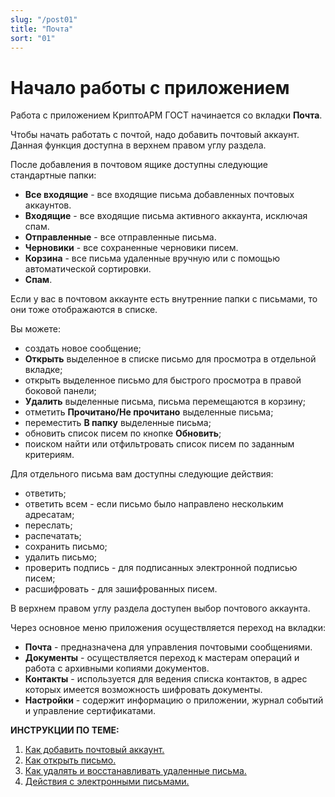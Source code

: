 ```yaml
---
slug: "/post01"
title: "Почта"
sort: "01"
---
```


# Начало работы c приложением

Работа с приложением КриптоАРМ ГОСТ начинается со вкладки **Почта**.

Чтобы начать работать с почтой, надо добавить почтовый аккаунт. Данная функция доступна в верхнем правом углу раздела. 

После добавления в почтовом ящике доступны следующие стандартные папки:
- **Все входящие** - все входящие письма добавленных почтовых аккаунтов.
- **Входящие** - все входящие письма активного аккаунта, исключая спам.
- **Отправленные** - все отправленные письма.
- **Черновики** - все сохраненные черновики писем.
- **Корзина** - все письма удаленные вручную или с помощью автоматической сортировки.
- **Спам**.

Если у вас в почтовом аккаунте есть внутренние папки с письмами, то они тоже отображаются в списке.

Вы можете:
-  создать новое сообщение;
-  **Открыть** выделенное в списке письмо для просмотра в отдельной вкладке;
-  открыть выделенное письмо для быстрого просмотра в правой боковой панели;
-  **Удалить** выделенные письма, письма перемещаются в корзину;
-  отметить **Прочитано/Не прочитано** выделенные письма;
-  переместить **В папку** выделенные письма;
-  обновить список писем по кнопке **Обновить**;
-  поиском найти или отфильтровать список писем по заданным критериям.

Для отдельного письма вам доступны следующие действия:  
-  ответить;
-  ответить всем - если письмо было направлено нескольким адресатам;
-  переслать;
-  распечатать;
-  сохранить письмо;
-  удалить письмо;
-  проверить подпись - для подписанных электронной подписью писем;
-  расшифровать - для зашифрованных писем.    

В верхнем правом углу раздела доступен выбор почтового аккаунта. 

Через основное меню приложения осуществляется переход на вкладки:  
- **Почта** - предназначена для управления почтовыми сообщениями.
- **Документы** - осуществляется переход к мастерам операций и работа с архивными копиями документов.
- **Контакты** - используется для ведения списка контактов, в адрес которых имеется возможность шифровать документы.
- **Настройки** - содержит информацию о приложении, журнал событий и управление сертификатами. 

 **ИНСТРУКЦИИ ПО ТЕМЕ:**  
1. [Как добавить почтовый аккаунт.](https://docs.cryptoarm.ru/06-v3.2-Beta/003-mail/add-account)  
2. [Как открыть письмо.](https://docs.cryptoarm.ru/06-v3.2-Beta/003-mail/view-mail)  
3. [Как удалять и восстанавливать удаленные письма.](https://docs.cryptoarm.ru/06-v3.2-Beta/003-mail/delete-mail)  
4. [Действия с электронными письмами.](https://docs.cryptoarm.ru/06-v3.2-Beta/003-mail/answer-mail)  